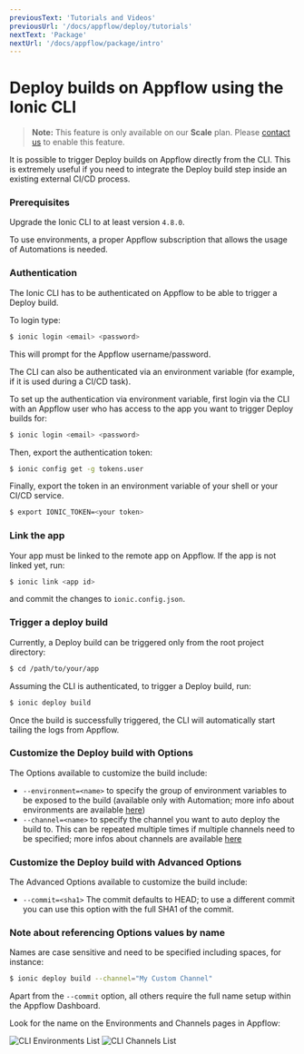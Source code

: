```yaml
---
previousText: 'Tutorials and Videos'
previousUrl: '/docs/appflow/deploy/tutorials'
nextText: 'Package'
nextUrl: '/docs/appflow/package/intro'
---
```


# Deploy builds on Appflow using the Ionic CLI

<blockquote>
  <p><b>Note:</b> This feature is only available on our <b>Scale</b> plan. Please <a href="/sales">contact us</a> to enable this feature.</p>
</blockquote>

It is possible to trigger Deploy builds on Appflow directly from the CLI.
This is extremely useful if you need to integrate the Deploy build step inside an existing external CI/CD process.

### Prerequisites
Upgrade the Ionic CLI to at least version `4.8.0`.

To use environments, a proper Appflow subscription that allows the usage of Automations is needed.

### Authentication

The Ionic CLI has to be authenticated on Appflow to be able to trigger a Deploy build.

To login type:
```bash
$ ionic login <email> <password>
```

This will prompt for the Appflow username/password.

The CLI can also be authenticated via an environment variable (for example, if it is used during a CI/CD task).

To set up the authentication via environment variable, first login via the CLI with an Appflow user who has access to the app you want to trigger Deploy builds for:

```bash
$ ionic login <email> <password>
```

Then, export the authentication token:

```bash
$ ionic config get -g tokens.user
```

Finally, export the token in an environment variable of your shell or your CI/CD service.

```bash
$ export IONIC_TOKEN=<your token>
```

### Link the app

Your app must be linked to the remote app on Appflow. If the app is not linked yet, run:

```bash
$ ionic link <app id>
```

and commit the changes to `ionic.config.json`.


### Trigger a deploy build

Currently, a Deploy build can be triggered only from the root project directory:

```bash
$ cd /path/to/your/app
```

Assuming the CLI is authenticated, to trigger a Deploy build, run:

```bash
$ ionic deploy build
```

Once the build is successfully triggered, the CLI will automatically start tailing the logs from Appflow.

### Customize the Deploy build with Options

The Options available to customize the build include:

* `--environment=<name>` to specify the group of environment variables to be exposed to the build
(available only with Automation; more info about environments are available [here](/docs/appflow/environments/))
* `--channel=<name>` to specify the channel you want to auto deploy the build to. This can be repeated multiple times if
multiple channels need to be specified; more infos about channels are available [here](/docs/appflow/deploy/channels/)


### Customize the Deploy build with Advanced Options

The Advanced Options available to customize the build include:

* `--commit=<sha1>` The commit defaults to HEAD; to use a different commit you can use this option with the full SHA1 of the commit.

### Note about referencing Options values by name

Names are case sensitive and need to be specified including spaces, for instance:

```bash
$ ionic deploy build --channel="My Custom Channel"
```

Apart from the `--commit` option, all others require the full name setup within the Appflow Dashboard.

Look for the name on the Environments and Channels pages in Appflow:

![CLI Environments List](/docs/assets/img/appflow/cli-environments-list.png)
![CLI Channels List](/docs/assets/img/appflow/cli-channels-list.png)
